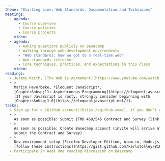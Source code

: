 ```yaml
---
theme: "Starting Line: Web Standards, Documentation and Techniques"
meetings:
  - agenda:
      - Course overview
      - Course policies
      - Course projects
    video:
  - agenda:
      - Asking questions publicly on Basecamp
      - Walking through web-development environments
      - "Web standards: how we got to a real-time web"
      - Web-standards refresher
      - Core techniques, practices, and expectations in this class
    video:
readings:
  - Jeremy Keith, [The Web is Agreement](https://www.youtube.com/watch?v=F3OpvEX2fhs) [Video, 28 mins]
  - >
    Marijn Haverbeke, *Eloquent JavaScript*,
    [Chapter&nbsp;11: Asynchronous Programming](https://eloquentjavascript.net/11_async.html)
    (If your JavaScript is rusty, strongly consider beginning with
    [Chapters&nbsp;1–6](https://eloquentjavascript.net/)).
tasks:
  - Sign up for a [GitHub account](https://github.com/), if you don’t already have one
  - >
    As soon as possible: Submit ITMD 469/545 Contract and Survey (link in your @hawk.iit.edu inbox)
  - >
    As soon as possible: Create Basecamp account (invite will arrive after you
    submit the Contract and Survey)
  - >
    Dev environment setup (Firefox Developer Edition, Atom.io, Node.js, Git);
    [follow these instructions](https://gist.github.com/karlstolley/810e9cb69727ff20c3cf56ac33734b79)
  - Participate in Week One reading discussion on Basecamp
---
```

